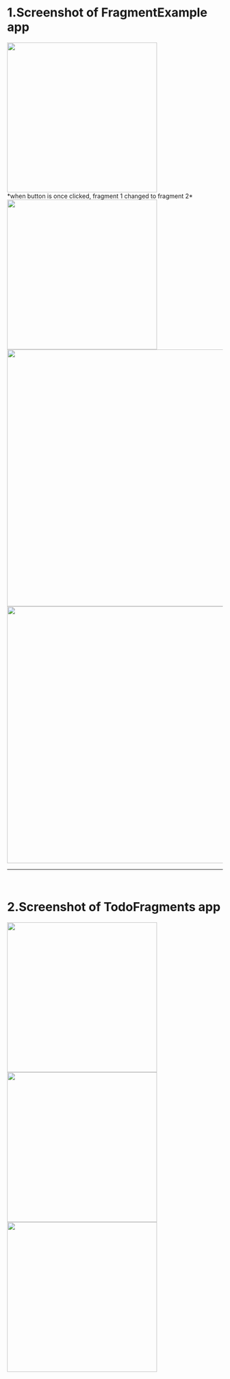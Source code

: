 # 1.Screenshot of FragmentExample app
<img src="Screenshot_FragmentExample/Screenshot1_FragmentExample.jpg" width="350" heigth="600" />
<br />
*when button is once clicked, fragment 1 changed to fragment 2*
<br />
<img src="Screenshot_FragmentExample/Screenshot2_FragmentExample.jpg" width="350" heigth="600" />
<img src="Screenshot_FragmentExample/Screenshot3_FragmentExample.jpg" width="600" heigth="350" />
<img src="Screenshot_FragmentExample/Screenshot4_FragmentExample.jpg" width="600" heigth="350" />
<br />
<hr />
<br />

# 2.Screenshot of TodoFragments app
<img src="Screenshot_TodoFragments/Screenshot1_TodoFragments.jpg" width="350" heigth="600" />
<img src="Screenshot_TodoFragments/Screenshot2_TodoFragments.jpg" width="350" heigth="600" />
<img src="Screenshot_TodoFragments/Screenshot3_TodoFragments.jpg" width="350" heigth="600" />

